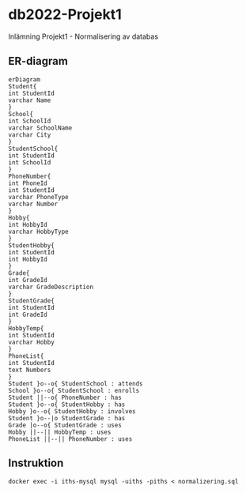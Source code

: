 # db2022-Projekt1
Inlämning Projekt1 - Normalisering av databas

## ER-diagram

```mermaid
erDiagram
Student{
int StudentId
varchar Name
}
School{
int SchoolId
varchar SchoolName
varchar City
}
StudentSchool{
int StudentId
int SchoolId
}
PhoneNumber{
int PhoneId
int StudentId
varchar PhoneType
varchar Number
}
Hobby{
int HobbyId
varchar HobbyType
}
StudentHobby{
int StudentId
int HobbyId
}
Grade{
int GradeId
varchar GradeDescription
}
StudentGrade{
int StudentId
int GradeId
}
HobbyTemp{
int StudentId
varchar Hobby
}
PhoneList{
int StudentId
text Numbers
}
Student }o--o{ StudentSchool : attends
School }o--o{ StudentSchool : enrolls
Student ||--o{ PhoneNumber : has
Student }o--o{ StudentHobby : has
Hobby }o--o{ StudentHobby : involves
Student }o--|o StudentGrade : has
Grade |o--o{ StudentGrade : uses
Hobby ||--|| HobbyTemp : uses
PhoneList ||--|| PhoneNumber : uses
```

## Instruktion
	docker exec -i iths-mysql mysql -uiths -piths < normalizering.sql
